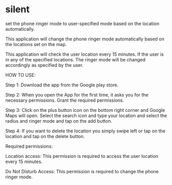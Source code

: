 # silent

set the phone ringer mode to user-specified mode based on the location automatically.

This application will change the phone ringer mode automatically based on the locations set on the map.

This application will check the user location every 15 minutes. If the user is in any of the specified locations. The ringer mode will be changed accordingly as specified by the user.

HOW TO USE:

Step 1: Download the app from the Google play store.

Step 2: When you open the App for the first time, it asks you for the necessary permissions. Grant the required permissions.

Step 3: Click on the plus button icon on the bottom right corner and Google Maps will open. Select the search icon and type your location and select the radius and ringer mode and tap on the add button.

Step 4: If you want to delete the location you simply swipe left or tap on the location and tap on the delete button.

Required permissions:

Location access: This permission is required to access the user location every 15 minutes.

Do Not Disturb Access: This permission is required to change the phone ringer mode.
